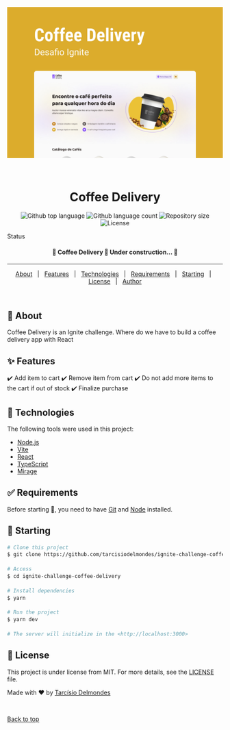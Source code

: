 <div align="center" id="top"> 
  <img src="./.github/project.jpg" alt="Coffee Delivery" />

&#xa0;

  <!-- <a href="https://coffeedelivery.netlify.app">Demo</a> -->
</div>

<h1 align="center">Coffee Delivery</h1>

<p align="center">
  <img alt="Github top language" src="https://img.shields.io/github/languages/top/tarcisiodelmondes/ignite-challenge-coffee-delivery?color=56BEB8">

  <img alt="Github language count" src="https://img.shields.io/github/languages/count/tarcisiodelmondes/ignite-challenge-coffee-delivery?color=56BEB8">

  <img alt="Repository size" src="https://img.shields.io/github/repo-size/tarcisiodelmondes/ignite-challenge-coffee-delivery?color=56BEB8">

  <img alt="License" src="https://img.shields.io/github/license/tarcisiodelmondes/ignite-challenge-coffee-delivery?color=%2356BEB8">

</p>

Status

<h4 align="center"> 
	🚧  Coffee Delivery 🚀 Under construction...  🚧
</h4>

<hr>

<p align="center">
  <a href="#dart-about">About</a> &#xa0; | &#xa0; 
  <a href="#sparkles-features">Features</a> &#xa0; | &#xa0;
  <a href="#rocket-technologies">Technologies</a> &#xa0; | &#xa0;
  <a href="#white_check_mark-requirements">Requirements</a> &#xa0; | &#xa0;
  <a href="#checkered_flag-starting">Starting</a> &#xa0; | &#xa0;
  <a href="#memo-license">License</a> &#xa0; | &#xa0;
  <a href="https://github.com/tarcisiodelmondes" target="_blank">Author</a>
</p>

<br>

## :dart: About

Coffee Delivery is an Ignite challenge. Where do we have to build a
coffee delivery app with React

## :sparkles: Features

:heavy_check_mark: Add item to cart
:heavy_check_mark: Remove item from cart
:heavy_check_mark: Do not add more items to the cart if out of stock
:heavy_check_mark: Finalize purchase

## :rocket: Technologies

The following tools were used in this project:

- [Node.js](https://nodejs.org/en/)
- [Vite](https://vitejs.dev/)
- [React](https://pt-br.reactjs.org/)
- [TypeScript](https://www.typescriptlang.org/)
- [Mirage](https://miragejs.com/)

## :white_check_mark: Requirements

Before starting :checkered_flag:, you need to have [Git](https://git-scm.com) and [Node](https://nodejs.org/en/) installed.

## :checkered_flag: Starting

```bash
# Clone this project
$ git clone https://github.com/tarcisiodelmondes/ignite-challenge-coffee-delivery

# Access
$ cd ignite-challenge-coffee-delivery

# Install dependencies
$ yarn

# Run the project
$ yarn dev

# The server will initialize in the <http://localhost:3000>
```

## :memo: License

This project is under license from MIT. For more details, see the [LICENSE](LICENSE.md) file.

Made with :heart: by <a href="https://github.com/tarcisiodelmondes" target="_blank">Tarcísio Delmondes</a>

&#xa0;

<a href="#top">Back to top</a>
